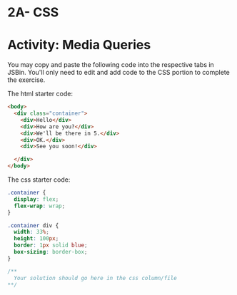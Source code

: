 # 2A- CSS
# Activity: Media Queries 

You may copy and paste the following code into the respective tabs in JSBin. You'll only need to edit and add code to the CSS portion to complete the exercise. 

The html starter code: 

```html
<body>
  <div class="container">
    <div>Hello</div>
    <div>How are you?</div>
    <div>We'll be there in 5.</div>
    <div>OK.</div>
    <div>See you soon!</div>

  </div>
</body>
```

The css starter code: 

```css
.container {
  display: flex;
  flex-wrap: wrap;
}

.container div {
  width: 33%;
  height: 100px;
  border: 1px solid blue;
  box-sizing: border-box;
}

/**
  Your solution should go here in the css column/file
**/
```